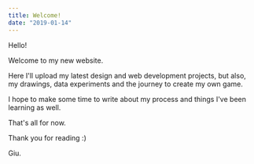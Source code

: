 ```yaml
---
title: Welcome!
date: "2019-01-14"
---
```


Hello!

Welcome to my new website.

Here I'll upload my latest design and web development projects, but also,
my drawings, data experiments and the journey to create my own game.

I hope to make some time to write about my process and things I've been learning as well.

That's all for now.

Thank you for reading :)

Giu.
